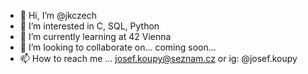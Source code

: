 - 👋 Hi, I’m @jkczech
- 👀 I’m interested in C, SQL, Python
- 🌱 I’m currently learning at 42 Vienna
- 💞️ I’m looking to collaborate on... coming soon...
- 📫 How to reach me ... josef.koupy@seznam.cz or ig: @josef.koupy

<!---
jkczech/jkczech is a ✨ special ✨ repository because its `README.md` (this file) appears on your GitHub profile.
You can click the Preview link to take a look at your changes.
--->
